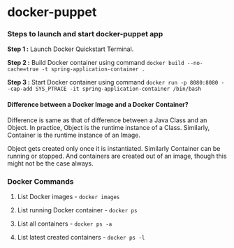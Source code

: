 # docker-puppet

### Steps to launch and start docker-puppet app

**Step 1 :** Launch Docker Quickstart Terminal.

**Step 2 :** Build Docker container using command `docker build --no-cache=true -t spring-application-container .`

**Step 3 :** Start Docker container using command `docker run -p 8080:8080 --cap-add SYS_PTRACE -it spring-application-container /bin/bash`


#### Difference between a Docker Image and a Docker Container?

Difference is same as that of difference between a Java Class and an Object. In practice, Object is the runtime instance of a Class. Similarly, Container is the runtime instance of an Image.

Object gets created only once it is instantiated. Similarly Container can be running or stopped. And containers are created out of an image, though this might not be the case always.


### Docker Commands

1. List Docker images - `docker images`

2. List running Docker container - `docker ps`

3. List all containers - `docker ps -a`

4. List latest created containers - `docker ps -l`
